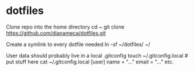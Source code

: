 # dotfiles

Clone repo into the home directory
    cd ~
    git clone https://github.com/dianameca/dotfiles.git

Create a symlink to every dotfile needed
    ln -sf ~/dotfiles/<file> ~/<file>

User data should probably live in a local .gitconfig
    touch ~/.gitconfig.local # put stuff here
    cat ~/.gitconfig.local
    [user]
      name = "..."
      email = "..."
      etc.